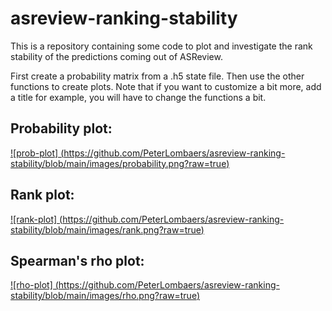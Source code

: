 # asreview-ranking-stability

This is a repository containing some code to plot and investigate the rank stability of the predictions coming out of
ASReview.

First create a probability matrix from a .h5 state file. Then use the other functions to create plots. Note that if you
want to customize a bit more, add a title for example, you will have to change the functions a bit.

## Probability plot:
[![prob-plot] (https://github.com/PeterLombaers/asreview-ranking-stability/blob/main/images/probability.png?raw=true)](https://github.com/PeterLombaers/asreview-ranking-stability)

## Rank plot:
[![rank-plot] (https://github.com/PeterLombaers/asreview-ranking-stability/blob/main/images/rank.png?raw=true)](https://github.com/PeterLombaers/asreview-ranking-stability)

## Spearman's rho plot:
[![rho-plot] (https://github.com/PeterLombaers/asreview-ranking-stability/blob/main/images/rho.png?raw=true)](https://github.com/PeterLombaers/asreview-ranking-stability)
